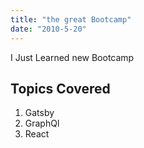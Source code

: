 ```yaml
---
title: "the great Bootcamp"
date: "2010-5-20"
---
```

I Just Learned new Bootcamp

## Topics Covered

1. Gatsby
2. GraphQl
3. React